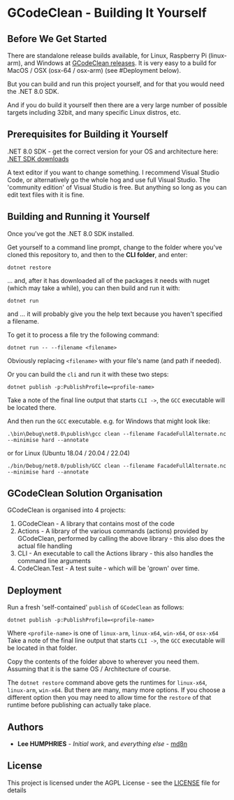 # GCodeClean - Building It Yourself

## Before We Get Started

There are standalone release builds available, for Linux, Raspberry Pi (linux-arm), and Windows at [GCodeClean releases](https://github.com/md8n/GCodeClean/releases). It is very easy to a build for MacOS / OSX (osx-64 / osx-arm) (see #Deployment below).

But you can build and run this project yourself, and for that you would need the .NET 8.0 SDK.

And if you do build it yourself then there are a very large number of possible targets including 32bit, and many specific Linux distros, etc.

## Prerequisites for Building it Yourself

.NET 8.0 SDK - get the correct version for your OS and architecture here: [.NET SDK downloads](https://dotnet.microsoft.com/download/)

A text editor if you want to change something. I recommend Visual Studio Code, or alternatively go the whole hog and use full Visual Studio.
The 'community edition' of Visual Studio is free. But anything so long as you can edit text files with it is fine.

## Building and Running it Yourself

Once you've got the .NET 8.0 SDK installed.

Get yourself to a command line prompt, change to the folder where you've cloned this repository to, and then to the **CLI folder**, and enter:
```
dotnet restore
```

... and, after it has downloaded all of the packages it needs with nuget (which may take a while), you can then build and run it with:

```
dotnet run
```

and ... it will probably give you the help text because you haven't specified a filename.


To get it to process a file try the following command:
```
dotnet run -- --filename <filename>
```
Obviously replacing `<filename>` with your file's name (and path if needed).

Or you can build the `cli` and run it with these two steps:
```
dotnet publish -p:PublishProfile=<profile-name>
```
Take a note of the final line output that starts `CLI ->`, the `GCC` executable will be located there.

And then run the `GCC` executable.
e.g. for Windows that might look like:
```
.\bin\Debug\net8.0\publish\gcc clean --filename FacadeFullAlternate.nc --minimise hard --annotate
```

or for Linux (Ubuntu 18.04 / 20.04 / 22.04)
```
./bin/Debug/net8.0/publish/GCC clean --filename FacadeFullAlternate.nc --minimise hard --annotate
```

## GCodeClean Solution Organisation

GCodeClean is organised into 4 projects:
1. GCodeClean - A library that contains most of the code
2. Actions - A library of the various commands (actions) provided by GCodeClean, performed by calling the above library - this also does the actual file handling
3. CLI - An executable to call the Actions library - this also handles the command line arguments
3. CodeClean.Test - A test suite - which will be 'grown' over time.

## Deployment

Run a fresh 'self-contained' `publish` of `GCodeClean` as follows:
```
dotnet publish -p:PublishProfile=<profile-name>
```
Where `<profile-name>` is one of `linux-arm`, `linux-x64`, `win-x64`, or `osx-x64`
Take a note of the final line output that starts `CLI ->`, the `GCC` executable will be located in that folder.

Copy the contents of the folder above to wherever you need them. Assuming that it is the same OS / Architecture of course.

The `dotnet restore` command above gets the runtimes for `linux-x64`, `linux-arm`, `win-x64`. But there are many, many more options. If you choose a different option then you may need to allow time for the `restore` of that runtime before publishing can actually take place.

## Authors

* **Lee HUMPHRIES** - *Initial work*, and *everything else* - [md8n](https://github.com/md8n)

## License

This project is licensed under the AGPL License - see the [LICENSE](LICENSE) file for details
